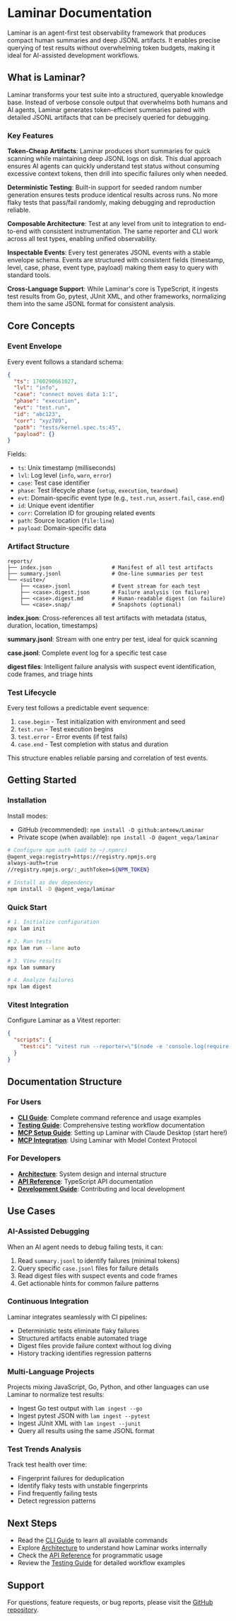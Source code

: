 # Laminar Documentation

Laminar is an agent-first test observability framework that produces compact human summaries and deep JSONL artifacts. It enables precise querying of test results without overwhelming token budgets, making it ideal for AI-assisted development workflows.

## What is Laminar?

Laminar transforms your test suite into a structured, queryable knowledge base. Instead of verbose console output that overwhelms both humans and AI agents, Laminar generates token-efficient summaries paired with detailed JSONL artifacts that can be precisely queried for debugging.

### Key Features

**Token-Cheap Artifacts**: Laminar produces short summaries for quick scanning while maintaining deep JSONL logs on disk. This dual approach ensures AI agents can quickly understand test status without consuming excessive context tokens, then drill into specific failures only when needed.

**Deterministic Testing**: Built-in support for seeded random number generation ensures tests produce identical results across runs. No more flaky tests that pass/fail randomly, making debugging and reproduction reliable.

**Composable Architecture**: Test at any level from unit to integration to end-to-end with consistent instrumentation. The same reporter and CLI work across all test types, enabling unified observability.

**Inspectable Events**: Every test generates JSONL events with a stable envelope schema. Events are structured with consistent fields (timestamp, level, case, phase, event type, payload) making them easy to query with standard tools.

**Cross-Language Support**: While Laminar's core is TypeScript, it ingests test results from Go, pytest, JUnit XML, and other frameworks, normalizing them into the same JSONL format for consistent analysis.

## Core Concepts

### Event Envelope

Every event follows a standard schema:

```json
{
  "ts": 1760290661027,
  "lvl": "info",
  "case": "connect moves data 1:1",
  "phase": "execution",
  "evt": "test.run",
  "id": "abc123",
  "corr": "xyz789",
  "path": "tests/kernel.spec.ts:45",
  "payload": {}
}
```

Fields:
- `ts`: Unix timestamp (milliseconds)
- `lvl`: Log level (`info`, `warn`, `error`)
- `case`: Test case identifier
- `phase`: Test lifecycle phase (`setup`, `execution`, `teardown`)
- `evt`: Domain-specific event type (e.g., `test.run`, `assert.fail`, `case.end`)
- `id`: Unique event identifier
- `corr`: Correlation ID for grouping related events
- `path`: Source location (`file:line`)
- `payload`: Domain-specific data

### Artifact Structure

```
reports/
├── index.json                   # Manifest of all test artifacts
├── summary.jsonl                # One-line summaries per test
└── <suite>/
    ├── <case>.jsonl             # Event stream for each test
    ├── <case>.digest.json       # Failure analysis (on failure)
    ├── <case>.digest.md         # Human-readable digest (on failure)
    └── <case>.snap/             # Snapshots (optional)
```

**index.json**: Cross-references all test artifacts with metadata (status, duration, location, timestamps)

**summary.jsonl**: Stream with one entry per test, ideal for quick scanning

**case.jsonl**: Complete event log for a specific test case

**digest files**: Intelligent failure analysis with suspect event identification, code frames, and triage hints

### Test Lifecycle

Every test follows a predictable event sequence:

1. `case.begin` - Test initialization with environment and seed
2. `test.run` - Test execution begins
3. `test.error` - Error events (if test fails)
4. `case.end` - Test completion with status and duration

This structure enables reliable parsing and correlation of test events.

## Getting Started

### Installation

Install modes:
- GitHub (recommended): `npm install -D github:anteew/Laminar`
- Private scope (when available): `npm install -D @agent_vega/laminar`

```bash
# Configure npm auth (add to ~/.npmrc)
@agent_vega:registry=https://registry.npmjs.org
always-auth=true
//registry.npmjs.org/:_authToken=${NPM_TOKEN}

# Install as dev dependency
npm install -D @agent_vega/laminar
```

### Quick Start

```bash
# 1. Initialize configuration
npx lam init

# 2. Run tests
npx lam run --lane auto

# 3. View results
npx lam summary

# 4. Analyze failures
npx lam digest
```

### Vitest Integration

Configure Laminar as a Vitest reporter:

```json
{
  "scripts": {
    "test:ci": "vitest run --reporter=\"$(node -e 'console.log(require.resolve(\"laminar/dist/src/test/reporter/jsonlReporter.js\"))')\""
  }
}
```

## Documentation Structure

### For Users

- **[CLI Guide](./cli-guide.md)**: Complete command reference and usage examples
- **[Testing Guide](./testing/laminar.md)**: Comprehensive testing workflow documentation
- **[MCP Setup Guide](./mcp-setup.md)**: Setting up Laminar with Claude Desktop (start here!)
- **[MCP Integration](./mcp-integration.md)**: Using Laminar with Model Context Protocol

### For Developers

- **[Architecture](./architecture.md)**: System design and internal structure
- **[API Reference](./api-reference.md)**: TypeScript API documentation
- **[Development Guide](./development-guide.md)**: Contributing and local development

## Use Cases

### AI-Assisted Debugging

When an AI agent needs to debug failing tests, it can:
1. Read `summary.jsonl` to identify failures (minimal tokens)
2. Query specific `case.jsonl` files for failure details
3. Read digest files with suspect events and code frames
4. Get actionable hints for common failure patterns

### Continuous Integration

Laminar integrates seamlessly with CI pipelines:
- Deterministic tests eliminate flaky failures
- Structured artifacts enable automated triage
- Digest files provide failure context without log diving
- History tracking identifies regression patterns

### Multi-Language Projects

Projects mixing JavaScript, Go, Python, and other languages can use Laminar to normalize test results:
- Ingest Go test output with `lam ingest --go`
- Ingest pytest JSON with `lam ingest --pytest`
- Ingest JUnit XML with `lam ingest --junit`
- Query all results using the same JSONL format

### Test Trends Analysis

Track test health over time:
- Fingerprint failures for deduplication
- Identify flaky tests with unstable fingerprints
- Find frequently failing tests
- Detect regression patterns

## Next Steps

- Read the [CLI Guide](./cli-guide.md) to learn all available commands
- Explore [Architecture](./architecture.md) to understand how Laminar works internally
- Check the [API Reference](./api-reference.md) for programmatic usage
- Review the [Testing Guide](./testing/laminar.md) for detailed workflow examples

## Support

For questions, feature requests, or bug reports, please visit the [GitHub repository](https://github.com/anteew/Laminar).
